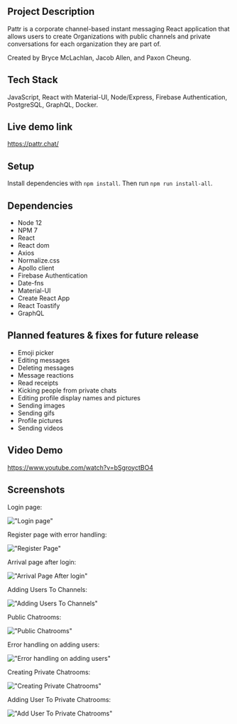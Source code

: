 ## Project Description

Pattr is a corporate channel-based instant messaging React application that allows users to create Organizations with public channels and private conversations for each organization they are part of.

Created by Bryce McLachlan, Jacob Allen, and Paxon Cheung.

## Tech Stack

JavaScript, React with Material-UI, Node/Express, Firebase Authentication, PostgreSQL, GraphQL, Docker.

## Live demo link

https://pattr.chat/

## Setup

Install dependencies with `npm install`.
Then run `npm run install-all`.

## Dependencies

- Node 12
- NPM 7
- React 
- React dom 
- Axios 
- Normalize.css
- Apollo client 
- Firebase Authentication
- Date-fns
- Material-UI
- Create React App
- React Toastify
- GraphQL

## Planned features & fixes for future release 

- Emoji picker
- Editing messages
- Deleting messages
- Message reactions
- Read receipts
- Kicking people from private chats
- Editing profile display names and pictures 
- Sending images
- Sending gifs
- Profile pictures
- Sending videos

## Video Demo

https://www.youtube.com/watch?v=bSgroyctBO4

## Screenshots

Login page:

!["Login page"](/images/signin.png)

Register page with error handling:

!["Register Page"](/images/signup.png)

Arrival page after login:

!["Arrival Page After login"](/images/empty_landing_page.png)

Adding Users To Channels:

!["Adding Users To Channels"](/images/add_user_to_company.png)

Public Chatrooms:

!["Public Chatrooms"](/images/public_chats_2.png)

Error handling on adding users:

!["Error handling on adding users"](/images/error_handling_add_users.png)

Creating Private Chatrooms:

!["Creating Private Chatrooms"](/images/create_private_chat.png)

Adding User To Private Chatrooms:

!["Add User To Private Chatrooms"](/images/add_user_to_private.png)
